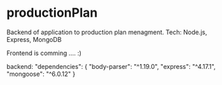 # productionPlan

Backend of application to production plan menagment.
Tech: Node.js, Express, MongoDB

Frontend is comming .... :)



backend:
"dependencies": {
"body-parser": "^1.19.0",
"express": "^4.17.1",
"mongoose": "^6.0.12"
}
